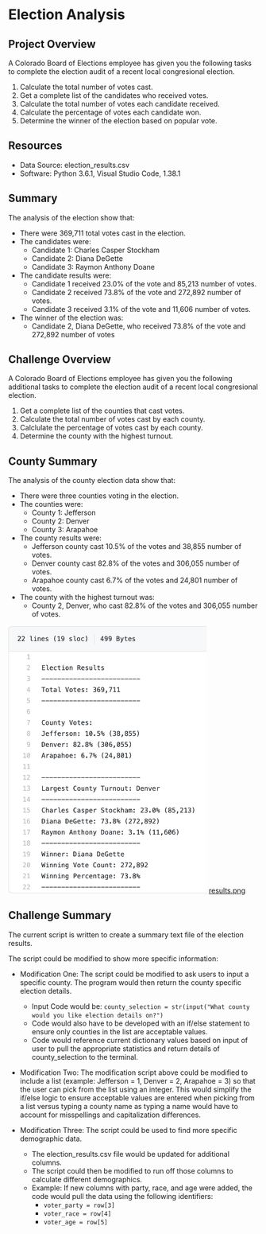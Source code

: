 # Election Analysis
## Project Overview
A Colorado Board of Elections employee has given you the following tasks to complete the election audit of a recent local congresional election.

1. Calculate the total number of votes cast.
2. Get a complete list of the candidates who received votes.
3. Calculate the total number of votes each candidate received.
4. Calculate the percentage of votes each candidate won.
5. Determine the winner of the election based on popular vote.

## Resources
- Data Source:  election_results.csv
- Software:  Python 3.6.1, Visual Studio Code, 1.38.1

## Summary
The analysis of the election show that:
- There were 369,711 total votes cast in the election.
- The candidates were:
  - Candidate 1: Charles Casper Stockham
  - Candidate 2: Diana DeGette
  - Candidate 3: Raymon Anthony Doane
- The candidate results were:
  - Candidate 1 received 23.0% of the vote and 85,213 number of votes.
  - Candidate 2 received 73.8% of the vote and 272,892 number of votes.
  - Candidate 3 received 3.1% of the vote and 11,606 number of votes.
- The winner of the election was:
  - Candidate 2, Diana DeGette, who received 73.8% of the vote and 272,892 number of votes

## Challenge Overview
A Colorado Board of Elections employee has given you the following additional tasks to complete the election audit of a recent local congresional election.

1. Get a complete list of the counties that cast votes.
2. Calculate the total number of votes cast by each county.
3. Calclulate the percentage of votes cast by each county.
4. Determine the county with the highest turnout.

## County Summary
The analysis of the county election data show that:
- There were three counties voting in the election.
- The counties were:
  - County 1:  Jefferson
  - County 2:  Denver
  - County 3:  Arapahoe
- The county results were:
  - Jefferson county cast 10.5% of the votes and 38,855 number of votes.
  - Denver county cast 82.8% of the votes and 306,055 number of votes.
  - Arapahoe county cast 6.7% of the votes and 24,801 number of votes.
- The county with the highest turnout was:
  - County 2, Denver, who cast 82.8% of the votes and 306,055 number of votes.

<img src="/resources/results.png" width="400"> [results.png](/resources/results.png)
  
## Challenge Summary
The current script is written to create a summary text file of the election results.  

The script could be modified to show more specific information:
- Modification One:   The script could be modified to ask users to input a specific county.   The program would then return the county specific election details.
  - Input Code would be: `county_selection = str(input("What county would you like election details on?")`
  - Code would also have to be developed with an if/else statement to ensure only counties in the list are acceptable values.
  - Code would reference current dictionary values based on input of user to pull the appropriate statistics and return details of county_selection to the terminal.

- Modification Two:  The modification script above could be modified to include a list (example:  Jefferson = 1, Denver = 2, Arapahoe = 3) so that the user can pick from the list using an integer.   This would simplify the if/else logic to ensure acceptable values are entered when picking from a list versus typing a county name as typing a name would have to account for misspellings and capitalization differences. 

- Modification Three:  The script could be used to find more specific demographic data.
  - The election_results.csv file would be updated for additional columns. 
  - The script could then be modified to run off those columns to calculate different demographics. 
  - Example: If new columns with party, race, and age were added, the code would pull the data using the following identifiers:  
    - `voter_party = row[3]`
    - `voter_race = row[4]`
    - `voter_age = row[5]`
